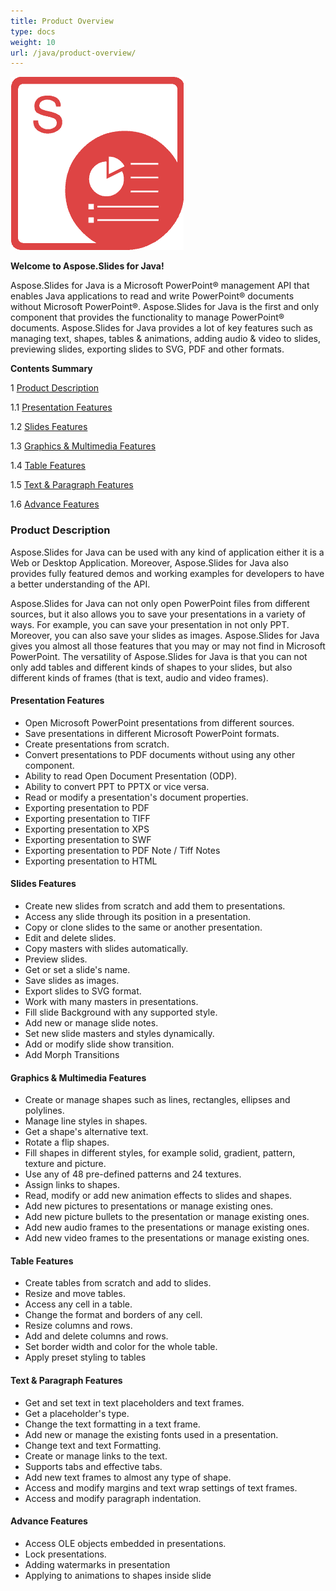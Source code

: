 ```yaml
---
title: Product Overview
type: docs
weight: 10
url: /java/product-overview/
---
```


![todo:image_alt_text](product-overview_1)

**Welcome to Aspose.Slides for Java!**

Aspose.Slides for Java is a Microsoft PowerPoint® management API that enables Java applications to read and write PowerPoint® documents without Microsoft PowerPoint®. Aspose.Slides for Java is the first and only component that provides the functionality to manage PowerPoint® documents. Aspose.Slides for Java provides a lot of key features such as managing text, shapes, tables & animations, adding audio & video to slides, previewing slides, exporting slides to SVG, PDF and other formats.



**Contents Summary**

1 [Product Description](#ProductOverview-ProductDescription) 

1.1 [Presentation Features](#ProductOverview-PresentationFeatures)

1.2 [Slides Features](#ProductOverview-SlidesFeatures)

1.3 [Graphics & Multimedia Features](#ProductOverview-Graphics&MultimediaFeatures)

1.4 [Table Features](#ProductOverview-TableFeatures)

1.5 [Text & Paragraph Features](#ProductOverview-Text&ParagraphFeatures)

1.6 [Advance Features](#ProductOverview-AdvanceFeatures)


### **Product Description**
Aspose.Slides for Java can be used with any kind of application either it is a Web or Desktop Application. Moreover, Aspose.Slides for Java also provides fully featured demos and working examples for developers to have a better understanding of the API.

Aspose.Slides for Java can not only open PowerPoint files from different sources, but it also allows you to save your presentations in a variety of ways. For example, you can save your presentation in not only PPT. Moreover, you can also save your slides as images. Aspose.Slides for Java gives you almost all those features that you may or may not find in Microsoft PowerPoint. The versatility of Aspose.Slides for Java is that you can not only add tables and different kinds of shapes to your slides, but also different kinds of frames (that is text, audio and video frames).
#### **Presentation Features**
- Open Microsoft PowerPoint presentations from different sources.
- Save presentations in different Microsoft PowerPoint formats.
- Create presentations from scratch.
- Convert presentations to PDF documents without using any other component.
- Ability to read Open Document Presentation (ODP).
- Ability to convert PPT to PPTX or vice versa.
- Read or modify a presentation's document properties.
- Exporting presentation to PDF
- Exporting presentation to TIFF
- Exporting presentation to XPS
- Exporting presentation to SWF
- Exporting presentation to PDF Note / Tiff Notes
- Exporting presentation to HTML
#### **Slides Features**
- Create new slides from scratch and add them to presentations.
- Access any slide through its position in a presentation.
- Copy or clone slides to the same or another presentation.
- Edit and delete slides.
- Copy masters with slides automatically.
- Preview slides.
- Get or set a slide's name.
- Save slides as images.
- Export slides to SVG format.
- Work with many masters in presentations.
- Fill slide Background with any supported style.
- Add new or manage slide notes.
- Set new slide masters and styles dynamically.
- Add or modify slide show transition.
- Add Morph Transitions
#### **Graphics & Multimedia Features**
- Create or manage shapes such as lines, rectangles, ellipses and polylines.
- Manage line styles in shapes.
- Get a shape's alternative text.
- Rotate a flip shapes.
- Fill shapes in different styles, for example solid, gradient, pattern, texture and picture.
- Use any of 48 pre-defined patterns and 24 textures.
- Assign links to shapes.
- Read, modify or add new animation effects to slides and shapes.
- Add new pictures to presentations or manage existing ones.
- Add new picture bullets to the presentation or manage existing ones.
- Add new audio frames to the presentations or manage existing ones.
- Add new video frames to the presentations or manage existing ones.
#### **Table Features**
- Create tables from scratch and add to slides.
- Resize and move tables.
- Access any cell in a table.
- Change the format and borders of any cell.
- Resize columns and rows.
- Add and delete columns and rows.
- Set border width and color for the whole table.
- Apply preset styling to tables
#### **Text & Paragraph Features**
- Get and set text in text placeholders and text frames.
- Get a placeholder's type.
- Change the text formatting in a text frame.
- Add new or manage the existing fonts used in a presentation.
- Change text and text Formatting.
- Create or manage links to the text.
- Supports tabs and effective tabs.
- Add new text frames to almost any type of shape.
- Access and modify margins and text wrap settings of text frames.
- Access and modify paragraph indentation.
#### **Advance Features**
- Access OLE objects embedded in presentations.
- Lock presentations.
- Adding watermarks in presentation
- Applying to animations to shapes inside slide




